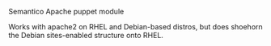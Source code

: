 
Semantico Apache puppet module

Works with apache2 on RHEL and Debian-based distros, but does shoehorn the Debian sites-enabled structure onto RHEL.
